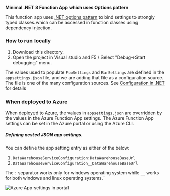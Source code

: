 **Minimal .NET 8 Function App which uses Options pattern**

This function app uses [.NET options pattern](https://learn.microsoft.com/en-us/aspnet/core/fundamentals/configuration/options?view=aspnetcore-8.0) to bind settings to strongly typed classes which can be accessed in function classes using dependency injection.

### How to run locally

1. Download this directory.
2. Open the project in Visual studio and F5 / Select "Debug->Start debugging" menu.

The values used to populate `FooSettings` and `BarSettings` are defined in the `appsettings.json` file, and we are adding that file as a configuration source. The file is one of the many configuration sources. See [Configuration in .NET](https://learn.microsoft.com/en-us/dotnet/core/extensions/configuration) for details 


### When deployed to Azure

When deployed to Azure, the values in `appsettings.json` are overridden by the values in the Azure Function App settings. The Azure Function App settings can be set in the Azure portal or using the Azure CLI.

##### Defining nested JSON app settings.

You can define the app setting entry as either of the below:

1. `DataWarehouseServiceConfiguration:DataWarehouseBaseUrl`
2. `DataWarehouseServiceConfiguration__DataWarehouseBaseUrl`

The `:` separator works only for windows operating system while `__` works for both windows and linux operating systems.`

![Azure App settings in portal](/assets/images/azure_app_settings.png)

